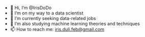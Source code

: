 - 👋 Hi, I’m @IrisDoDo
- 👀 I’m on my way to a data scientist
- 🌱 I’m currently seeking data-related jobs
- 💞️ I’m also studying machine learning theories and techniques
- 📫 How to reach me: iris.duli.feb@gmail.com

<!---
IrisDoDo/IrisDoDo is a ✨ special ✨ repository because its `README.md` (this file) appears on your GitHub profile.
You can click the Preview link to take a look at your changes.
--->
